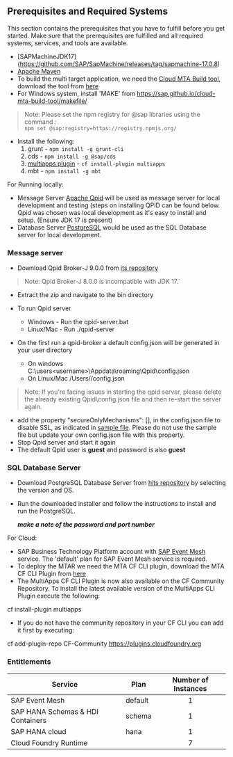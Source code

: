 ## Prerequisites and Required Systems
This section contains the prerequisites that you have to fulfill before you get started. Make sure that the prerequisites are fulfilled and all required systems, services, and tools are available. 

* [SAPMachineJDK17] (https://github.com/SAP/SapMachine/releases/tag/sapmachine-17.0.8)
* [Apache Maven](https://maven.apache.org/)
* To build the multi target application, we need the [Cloud MTA Build tool](https://sap.github.io/cloud-mta-build-tool/), download the tool from [here](https://sap.github.io/cloud-mta-build-tool/download/)
* For Windows system, install 'MAKE' from https://sap.github.io/cloud-mta-build-tool/makefile/
>Note: Please set the npm registry for @sap libraries using the command :  
`npm set @sap:registry=https://registry.npmjs.org/`
* Install the following:
	1. grunt 	- `npm install -g grunt-cli`
	2. cds	 	- `npm install -g @sap/cds`
	3. [multiapps plugin](https://github.com/cloudfoundry-incubator/multiapps-cli-plugin) - `cf install-plugin multiapps`  
	4. mbt         -  `npm install -g mbt`

For Running locally:
* Message Server
  [Apache Qpid](https://qpid.apache.org/) will be used as message server for local development and testing (steps on installing QPID can be found below. Qpid was chosen was local development as it's easy to install and setup. (Ensure JDK 17 is present)
* Database Server
  [PostgreSQL](https://www.postgresql.org/) would be used as the SQL Database server for local development.


### Message server

* Download Qpid Broker-J 9.0.0 from [its repository](https://qpid.apache.org/releases/qpid-broker-j-9.0.0/)

>Note: Qpid Broker-J 8.0.0 is incompatible with JDK 17.`  
* Extract the zip and navigate to the bin directory
* To run Qpid server
     - Windows - Run the qpid-server.bat
     - Linux/Mac - Run ./qpid-server

* On the first run a qpid-broker a default config.json will be generated in your user directory
  * On windows C:\users\<username>\Appdata\roaming\Qpid\config.json
  * On Linux/Mac /Users/<username>/config.json
	
>Note: If you're facing issues in starting the qpid server, please delete the already existing Qpid\config.json file and then re-start the server again.
		
* add the property "secureOnlyMechanisms": [], in the config.json file to disable SSL, as indicated in [sample file](https://github.com/SAP-samples/cloud-espm-cloud-native/blob/master/documentation/config.json#L9). Please do not use the sample file but update your own config.json file with this property.
* Stop Qpid server and start it again
* The default Qpid user is <b>guest</b> and password is also <b>guest</b>

### SQL Database Server

* Download PostgreSQL Database Server from [hits repository](https://www.enterprisedb.com/downloads/postgres-postgresql-downloads) by selecting the version and OS.
* Run the downloaded installer and follow the instructions to install and run the PostgreSQL.

	*<b>make a note of the password and port number</b>*
	

For Cloud:

* SAP Business Technology Platform account with [SAP Event Mesh](https://help.sap.com/viewer/product/SAP_ENTERPRISE_MESSAGING/Cloud/en-US) service. The 'default' plan for SAP Event Mesh service is required.
* To deploy the MTAR we need the MTA CF CLI plugin, download the MTA CF CLI Plugin from [here](https://tools.hana.ondemand.com/#cloud)
* The MultiApps CF CLI Plugin is now also available on the CF Community Repository. To install the latest available version of the MultiApps CLI Plugin execute the following:

cf install-plugin multiapps

* If you do not have the community repository in your CF CLI you can add it first by executing:

cf add-plugin-repo CF-Community https://plugins.cloudfoundry.org
	
### Entitlements
	
| Service                                  | Plan       | Number of Instances |
|------------------------------------------|------------|:-------------------:|
| SAP Event Mesh                           | default    |          1          |
| SAP HANA Schemas & HDI Containers        | schema     |          1          |
| SAP HANA cloud                           | hana       |          1          |
| Cloud Foundry Runtime                    |            |          7          |		

